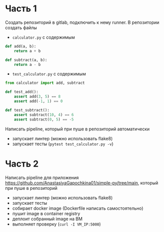 # Часть 1
Создать репозиторий в gitlab, подключить к нему runner. В репозитории создать файлы
- `calculator.py` с содержимым
```python
def add(a, b):
    return a + b

def subtract(a, b):
    return a - b
```
- `test_calculator.py` с содержимым
```python
from calculator import add, subtract

def test_add():
    assert add(3, 5) == 8
    assert add(-1, 1) == 0

def test_subtract():
    assert subtract(10, 4) == 6
    assert subtract(0, 5) == -5
```
Написать pipeline, который при пуше в репозиторий автоматически
- запускает линтер (можно использовать flake8)
- запускает тесты (`pytest test_calculator.py -v`)

# Часть 2
Написать pipeline для приложения https://github.com/AnastasiyaGapochkina01/simple-py/tree/main, который при пуше в репозиторий
- запускает линтер (можно использовать flake8)
- запускает тесты
- собирает docker image (Dockerfile написать самостоятельно)
- пушит image в container registry
- деплоит собранный image на ВМ
- выполняет проверку (`curl -I VM_IP:5000`)
